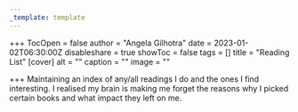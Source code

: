```yaml
---
_template: template
---
```



+++
TocOpen = false
author = "Angela Gilhotra"
date = 2023-01-02T06:30:00Z
disableshare = true
showToc = false
tags = []
title = "Reading List"
[cover]
alt = ""
caption = ""
image = ""

+++
Maintaining an index of any/all readings I do and the ones I find interesting. I realised my brain is making me forget the reasons why I picked certain books and what impact they left on me.
